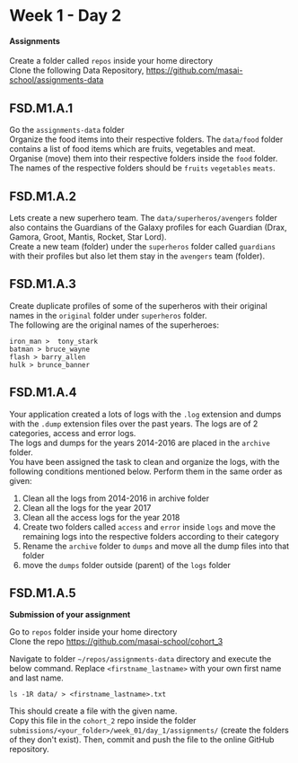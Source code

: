 # Week 1 - Day 2

#### Assignments

Create a folder called `repos` inside your home directory  
Clone the following Data Repository, https://github.com/masai-school/assignments-data 

## FSD.M1.A.1 

Go the `assignments-data` folder  
Organize the food items into their respective folders. The `data/food` folder contains a list of food items which are fruits, vegetables and meat.  
Organise (move) them into their respective folders inside the `food` folder.   
The names of the respective folders should be `fruits` `vegetables` `meats`.

## FSD.M1.A.2 

Lets create a new superhero team. The `data/superheros/avengers` folder also contains the Guardians of the Galaxy profiles for each Guardian (Drax, Gamora, Groot, Mantis, Rocket, Star Lord).  
Create a new team (folder) under the `superheros` folder called `guardians` with their profiles but also let them stay in the `avengers` team (folder).

## FSD.M1.A.3 

Create duplicate profiles of some of the superheros with their original names in the `original` folder under `superheros` folder.  
The following are the original names of the superheroes: 

```
iron_man >  tony_stark 
batman > bruce_wayne 
flash > barry_allen 
hulk > brunce_banner
```

## FSD.M1.A.4 

Your application created a lots of logs with the `.log` extension and dumps with the `.dump` extension files over the past years. The logs are of 2 categories, access and error logs.  
The logs and dumps for the years 2014-2016 are placed in the `archive` folder.  
You have been assigned the task to clean and organize the logs, with the following conditions mentioned below. Perform them in the same order as given:

1. Clean all the logs from 2014-2016 in archive folder
2. Clean all the logs for the year 2017
3. Clean all the access logs for the year 2018 
4. Create two folders called `access` and `error` inside `logs` and move the remaining logs into the respective folders according to their category
5. Rename the `archive` folder to `dumps` and move all the dump files into that folder
6. move the `dumps` folder outside (parent) of the `logs` folder

## FSD.M1.A.5 

**Submission of your assignment**

Go to `repos` folder inside your home directory  
Clone the repo https://github.com/masai-school/cohort_3

Navigate to folder  `~/repos/assignments-data` directory and execute the below command. Replace `<firstname_lastname>` with your own first name and last name. 

```
ls -1R data/ > <firstname_lastname>.txt
```
This should create a file with the given name.   
Copy this file in the `cohort_2` repo inside the folder `submissions/<your_folder>/week_01/day_1/assignments/`  (create the folders of they don't exist). Then, commit and push the file to the online GitHub repository.